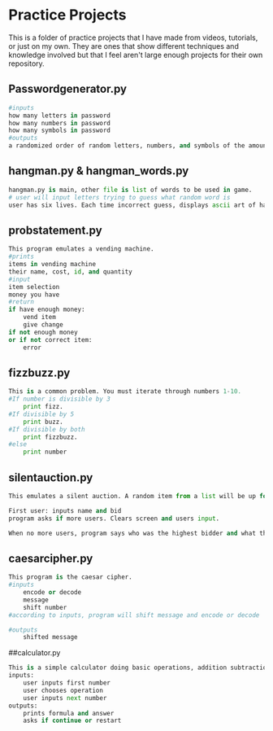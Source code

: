 # Practice Projects
This is a folder of practice projects that I have made from videos, tutorials, or just on my own. They are ones that show different techniques and knowledge involved but that I feel aren't large enough projects for their own repository.

## Passwordgenerator.py
```python
#inputs
how many letters in password
how many numbers in password
how many symbols in password
#outputs
a randomized order of random letters, numbers, and symbols of the amount the user inputted

```
## hangman.py & hangman_words.py
```python
hangman.py is main, other file is list of words to be used in game.
# user will input letters trying to guess what random word is
user has six lives. Each time incorrect guess, displays ascii art of hangman game.
```
## probstatement.py
```python
This program emulates a vending machine.
#prints
items in vending machine
their name, cost, id, and quantity
#input
item selection
money you have
#return
if have enough money:
    vend item
    give change
if not enough money
or if not correct item:
    error
```
## fizzbuzz.py
```python
This is a common problem. You must iterate through numbers 1-10.
#If number is divisible by 3
    print fizz.
#If divisible by 5
    print buzz.
#If divisible by both 
    print fizzbuzz.
#else 
    print number
 ```
## silentauction.py
```python
This emulates a silent auction. A random item from a list will be up for auction.

First user: inputs name and bid
program asks if more users. Clears screen and users input.

When no more users, program says who was the highest bidder and what there bid was
```
## caesarcipher.py
```python
This program is the caesar cipher.
#inputs
    encode or decode
    message
    shift number
#according to inputs, program will shift message and encode or decode

#outputs
    shifted message
```
##calculator.py
```python
This is a simple calculator doing basic operations, addition subtraction multiplication and division
inputs:
    user inputs first number
    user chooses operation
    user inputs next number
outputs:
    prints formula and answer
    asks if continue or restart
```
